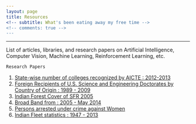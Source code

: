 ```yaml
---
layout: page
title: Resources
<!-- subtitle: What's been eating away my free time -->
<!-- comments: true -->
---
```

<!-- Data Visualizations on the datasets availabe in [Open Government Data (OGD) Platform India](https://data.gov.in/) -->
---

List of articles, libraries, and research papers on Artificial Intelligence, Computer Vision, Machine Learning, Reinforcement Learning, etc. 

`Research Papers`

1. [State-wise number of colleges recognized by AICTE : 2012-2013](/visualizations/aicte_colleges.html)
2. [Foreign Recipients of U.S. Science and Engineering Doctorates by Country of Origin : 1989 - 2009](/visualizations/us_degree_recipients.html)
3. [Indian Forest Cover of SFR 2005](/visualizations/forest_cover.html)
4. [Broad Band from : 2005 - May 2014](/visualizations/broadband_users.html)
5. [Persons arrested under crime against Women](/visualizations/crime_rate_against_women.html)
6. [Indian Fleet statistics : 1947 - 2013](/visualizations/indian_fleet.html)
    
    
    
    
    
    
 

